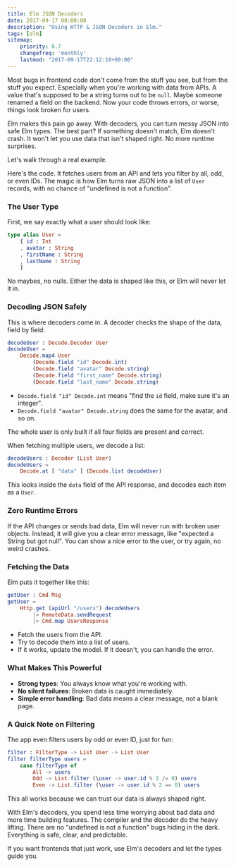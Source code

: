 ```yaml
---
title: Elm JSON Decoders
date: 2017-09-17 08:00:00
description: "Using HTTP & JSON Decoders in Elm."
tags: [elm]
sitemap:
    priority: 0.7
    changefreq: 'monthly'
    lastmod: "2017-09-17T22:12:10+00:00"
---
```


Most bugs in frontend code don't come from the stuff you see, but from the stuff you expect. Especially when you're working with data from APIs. A value that's supposed to be a string turns out to be `null`. Maybe someone renamed a field on the backend. Now your code throws errors, or worse, things look broken for users.

Elm makes this pain go away. With decoders, you can turn messy JSON into safe Elm types. The best part? If something doesn't match, Elm doesn't crash. It won't let you use data that isn't shaped right. No more runtime surprises.

Let's walk through a real example.

Here's the code. It fetches users from an API and lets you filter by all, odd, or even IDs. The magic is how Elm turns raw JSON into a list of `User` records, with no chance of "undefined is not a function".

### The User Type

First, we say exactly what a user should look like:

```elm
type alias User =
    { id : Int
    , avatar : String
    , firstName : String
    , lastName : String
    }
```

No maybes, no nulls. Either the data is shaped like this, or Elm will never let it in.

### Decoding JSON Safely

This is where decoders come in. A decoder checks the shape of the data, field by field:

```elm
decodeUser : Decode.Decoder User
decodeUser =
    Decode.map4 User
        (Decode.field "id" Decode.int)
        (Decode.field "avatar" Decode.string)
        (Decode.field "first_name" Decode.string)
        (Decode.field "last_name" Decode.string)
```

- `Decode.field "id" Decode.int` means "find the `id` field, make sure it's an integer".
- `Decode.field "avatar" Decode.string` does the same for the avatar, and so on.

The whole user is only built if all four fields are present and correct.

When fetching multiple users, we decode a list:

```elm
decodeUsers : Decoder (List User)
decodeUsers =
    Decode.at [ "data" ] (Decode.list decodeUser)
```

This looks inside the `data` field of the API response, and decodes each item as a `User`.

### Zero Runtime Errors

If the API changes or sends bad data, Elm will never run with broken user objects. Instead, it will give you a clear error message, like "expected a String but got null". You can show a nice error to the user, or try again, no weird crashes.

### Fetching the Data

Elm puts it together like this:

```elm
getUser : Cmd Msg
getUser =
    Http.get (apiUrl "/users") decodeUsers
        |> RemoteData.sendRequest
        |> Cmd.map UsersResponse
```

- Fetch the users from the API.
- Try to decode them into a list of users.
- If it works, update the model. If it doesn't, you can handle the error.

### What Makes This Powerful

- **Strong types**: You always know what you're working with.
- **No silent failures**: Broken data is caught immediately.
- **Simple error handling**: Bad data means a clear message, not a blank page.

### A Quick Note on Filtering

The app even filters users by odd or even ID, just for fun:

```elm
filter : FilterType -> List User -> List User
filter filterType users =
    case filterType of
        All -> users
        Odd -> List.filter (\user -> user.id % 2 /= 0) users
        Even -> List.filter (\user -> user.id % 2 == 0) users
```

This all works because we can trust our data is always shaped right.

With Elm's decoders, you spend less time worrying about bad data and more time building features. The compiler and the decoder do the heavy lifting. There are no "undefined is not a function" bugs hiding in the dark. Everything is safe, clear, and predictable.

If you want frontends that just work, use Elm's decoders and let the types guide you.

